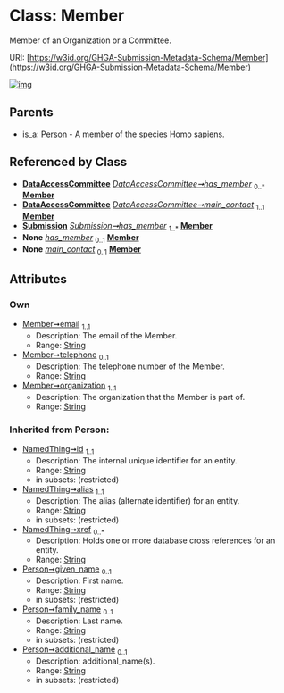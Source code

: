 
# Class: Member


Member of an Organization or a Committee.

URI: [https://w3id.org/GHGA-Submission-Metadata-Schema/Member](https://w3id.org/GHGA-Submission-Metadata-Schema/Member)


[![img](https://yuml.me/diagram/nofunky;dir:TB/class/[Submission],[Person],[DataAccessCommittee]++-%20has_member%200..*>[Member&#124;email:string;telephone:string%20%3F;organization:string;given_name(i):string%20%3F;family_name(i):string%20%3F;additional_name(i):string%20%3F;id(i):string;alias(i):string;xref(i):string%20*],[DataAccessCommittee]++-%20main_contact%201..1>[Member],[Submission]++-%20has_member%201..*>[Member],[DataAccessCommittee]++-%20has_member(i)%200..1>[Member],[Submission]++-%20has_member(i)%200..1>[Member],[DataAccessCommittee]-%20main_contact(i)%200..1>[Member],[Person]^-[Member],[DataAccessCommittee])](https://yuml.me/diagram/nofunky;dir:TB/class/[Submission],[Person],[DataAccessCommittee]++-%20has_member%200..*>[Member&#124;email:string;telephone:string%20%3F;organization:string;given_name(i):string%20%3F;family_name(i):string%20%3F;additional_name(i):string%20%3F;id(i):string;alias(i):string;xref(i):string%20*],[DataAccessCommittee]++-%20main_contact%201..1>[Member],[Submission]++-%20has_member%201..*>[Member],[DataAccessCommittee]++-%20has_member(i)%200..1>[Member],[Submission]++-%20has_member(i)%200..1>[Member],[DataAccessCommittee]-%20main_contact(i)%200..1>[Member],[Person]^-[Member],[DataAccessCommittee])

## Parents

 *  is_a: [Person](Person.md) - A member of the species Homo sapiens.

## Referenced by Class

 *  **[DataAccessCommittee](DataAccessCommittee.md)** *[DataAccessCommittee➞has_member](DataAccessCommittee_has_member.md)*  <sub>0..\*</sub>  **[Member](Member.md)**
 *  **[DataAccessCommittee](DataAccessCommittee.md)** *[DataAccessCommittee➞main_contact](DataAccessCommittee_main_contact.md)*  <sub>1..1</sub>  **[Member](Member.md)**
 *  **[Submission](Submission.md)** *[Submission➞has_member](Submission_has_member.md)*  <sub>1..\*</sub>  **[Member](Member.md)**
 *  **None** *[has_member](has_member.md)*  <sub>0..1</sub>  **[Member](Member.md)**
 *  **None** *[main_contact](main_contact.md)*  <sub>0..1</sub>  **[Member](Member.md)**

## Attributes


### Own

 * [Member➞email](Member_email.md)  <sub>1..1</sub>
     * Description: The email of the Member.
     * Range: [String](types/String.md)
 * [Member➞telephone](Member_telephone.md)  <sub>0..1</sub>
     * Description: The telephone number of the Member.
     * Range: [String](types/String.md)
 * [Member➞organization](Member_organization.md)  <sub>1..1</sub>
     * Description: The organization that the Member is part of.
     * Range: [String](types/String.md)

### Inherited from Person:

 * [NamedThing➞id](NamedThing_id.md)  <sub>1..1</sub>
     * Description: The internal unique identifier for an entity.
     * Range: [String](types/String.md)
     * in subsets: (restricted)
 * [NamedThing➞alias](NamedThing_alias.md)  <sub>1..1</sub>
     * Description: The alias (alternate identifier) for an entity.
     * Range: [String](types/String.md)
     * in subsets: (restricted)
 * [NamedThing➞xref](NamedThing_xref.md)  <sub>0..\*</sub>
     * Description: Holds one or more database cross references for an entity.
     * Range: [String](types/String.md)
 * [Person➞given_name](Person_given_name.md)  <sub>0..1</sub>
     * Description: First name.
     * Range: [String](types/String.md)
     * in subsets: (restricted)
 * [Person➞family_name](Person_family_name.md)  <sub>0..1</sub>
     * Description: Last name.
     * Range: [String](types/String.md)
     * in subsets: (restricted)
 * [Person➞additional_name](Person_additional_name.md)  <sub>0..1</sub>
     * Description: additional_name(s).
     * Range: [String](types/String.md)
     * in subsets: (restricted)
